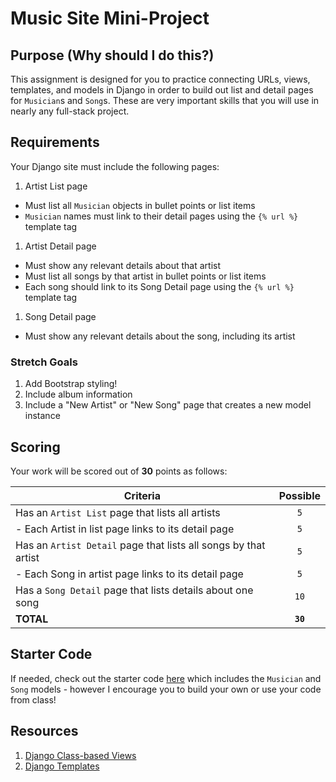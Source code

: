 # Music Site Mini-Project

## Purpose (Why should I do this?)

This assignment is designed for you to practice connecting URLs, views, templates, and models in Django in order to build out list and detail pages for `Musician`s and `Song`s. These are very important skills that you will use in nearly any full-stack project.

## Requirements

Your Django site must include the following pages:

1. Artist List page
  - Must list all `Musician` objects in bullet points or list items
  - `Musician` names must link to their detail pages using the `{% url %}` template tag
1. Artist Detail page
  - Must show any relevant details about that artist
  - Must list all songs by that artist in bullet points or list items
  - Each song should link to its Song Detail page using the `{% url %}` template tag
1. Song Detail page
  - Must show any relevant details about the song, including its artist

### Stretch Goals

1. Add Bootstrap styling!
1. Include album information
1. Include a "New Artist" or "New Song" page that creates a new model instance

## Scoring

Your work will be scored out of **30** points as follows:

| Criteria                                       | Possible  |
| ---------------------------------------------- | :-------: |
| Has an `Artist List` page that lists all artists |    `5`    |
| - Each Artist in list page links to its detail page |   `5`    |
| Has an `Artist Detail` page that lists all songs by that artist |    `5`    |
| - Each Song in artist page links to its detail page |   `5`    |
| Has a `Song Detail` page that lists details about one song |    `10`    |
| **TOTAL**                                  | **`30`** |

## Starter Code

If needed, check out the starter code [here](https://github.com/meredithcat/django-music-site) which includes the `Musician` and `Song` models - however I encourage you to build your own or use your code from class!

## Resources

1. [Django Class-based Views](https://docs.djangoproject.com/en/3.0/topics/class-based-views/)
1. [Django Templates](https://docs.djangoproject.com/en/3.0/topics/templates/)